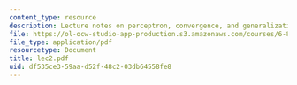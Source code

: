 ```yaml
---
content_type: resource
description: Lecture notes on perceptron, convergence, and generalization.
file: https://ol-ocw-studio-app-production.s3.amazonaws.com/courses/6-867-machine-learning-fall-2006/df535ce359aad52f48c203db64558fe8_lec2.pdf
file_type: application/pdf
resourcetype: Document
title: lec2.pdf
uid: df535ce3-59aa-d52f-48c2-03db64558fe8
---
```

